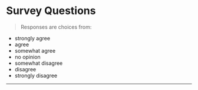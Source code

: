 # Survey Questions

>Responses are choices from:
+ strongly agree
+ agree
+ somewhat agree
+ no opinion
+ somewhat disagree
+ disagree
+ strongly disagree

---

